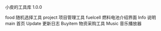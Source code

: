 小皮的工具库 1.0.0

food 随机选择工具
project 项目管理工具
fuelcell 燃料电池介绍界面
Info 说明
main 首页
Update 更新日志
Buyitem 物资采购工具
Music 音乐播放器
